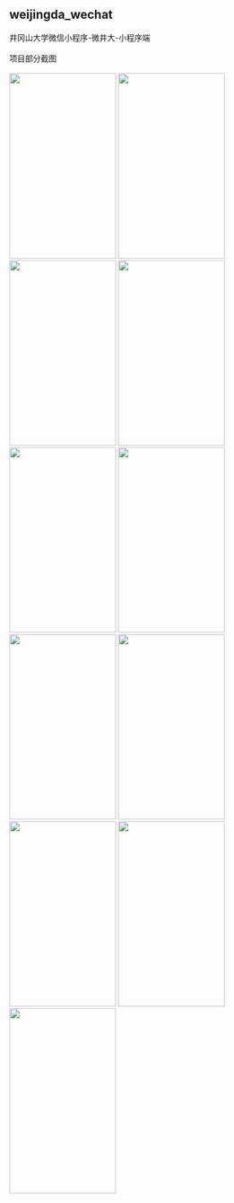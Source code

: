 ## weijingda_wechat
井冈山大学微信小程序-微井大-小程序端</br>
</br>
项目部分截图</br>
</br>
<img src="https://gitee.com/uploads/images/2018/0602/175618_1a49f235_1350936.jpeg" height="330" width="190" >
<img src="https://gitee.com/uploads/images/2018/0602/175638_724330b5_1350936.png" height="330" width="190" >
<img src="https://gitee.com/uploads/images/2018/0602/175657_45e824dd_1350936.jpeg" height="330" width="190" >
<img src="https://gitee.com/uploads/images/2018/0602/175716_71de5af4_1350936.jpeg" height="330" width="190" ></br>
<img src="https://gitee.com/uploads/images/2018/0602/175736_9664b863_1350936.jpeg" height="330" width="190" >
<img src="https://gitee.com/uploads/images/2018/0602/175755_645b6ed2_1350936.jpeg" height="330" width="190" >
<img src="https://gitee.com/uploads/images/2018/0602/175815_fb2920c9_1350936.jpeg" height="330" width="190" >
<img src="https://gitee.com/uploads/images/2018/0602/175834_019305ef_1350936.jpeg" height="330" width="190" ></br>
<img src="https://gitee.com/uploads/images/2018/0602/175854_df57f877_1350936.jpeg" height="330" width="190" >
<img src="https://gitee.com/uploads/images/2018/0602/175907_7ebc6c0b_1350936.jpeg" height="330" width="190" >
<img src="https://gitee.com/uploads/images/2018/0602/175932_0b38e169_1350936.png" height="330" width="190" >


